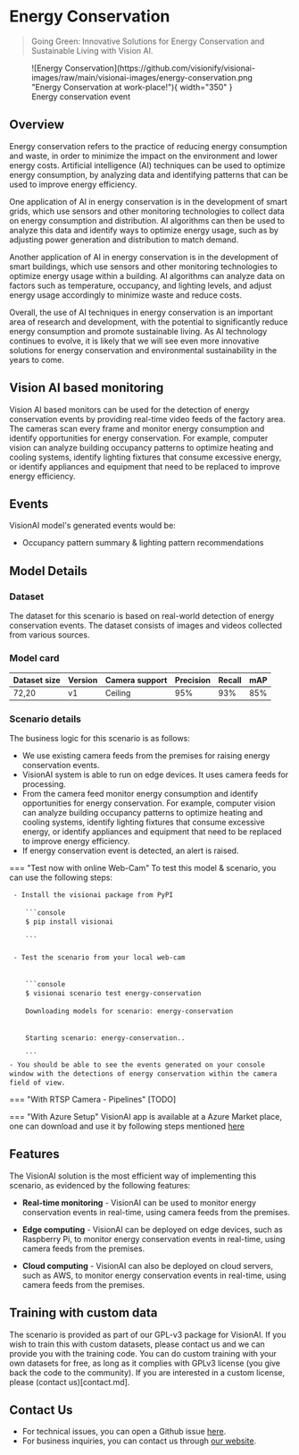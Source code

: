 # **Energy Conservation**

> Going Green: Innovative Solutions for Energy Conservation and Sustainable Living with Vision AI.

<figure markdown>
  ![Energy Conservation](https://github.com/visionify/visionai-images/raw/main/visionai-images/energy-conservation.png "Energy Conservation at work-place!"){ width="350" }
  <figcaption>Energy conservation event</figcaption>
</figure>

## Overview

Energy conservation refers to the practice of reducing energy consumption and waste, in order to minimize the impact on the environment and lower energy costs. Artificial intelligence (AI) techniques can be used to optimize energy consumption, by analyzing data and identifying patterns that can be used to improve energy efficiency.

One application of AI in energy conservation is in the development of smart grids, which use sensors and other monitoring technologies to collect data on energy consumption and distribution. AI algorithms can then be used to analyze this data and identify ways to optimize energy usage, such as by adjusting power generation and distribution to match demand.

Another application of AI in energy conservation is in the development of smart buildings, which use sensors and other monitoring technologies to optimize energy usage within a building. AI algorithms can analyze data on factors such as temperature, occupancy, and lighting levels, and adjust energy usage accordingly to minimize waste and reduce costs.

Overall, the use of AI techniques in energy conservation is an important area of research and development, with the potential to significantly reduce energy consumption and promote sustainable living. As AI technology continues to evolve, it is likely that we will see even more innovative solutions for energy conservation and environmental sustainability in the years to come.

## Vision AI based monitoring

Vision AI based monitors can be used for the detection of energy conservation events by providing real-time video feeds of the factory area. The cameras scan every frame and monitor energy consumption and identify opportunities for energy conservation. For example, computer vision can analyze building occupancy patterns to optimize heating and cooling systems, identify lighting fixtures that consume excessive energy, or identify appliances and equipment that need to be replaced to improve energy efficiency.

## Events
VisionAI model's generated events would be:

- Occupancy pattern summary & lighting pattern recommendations


## Model Details

### Dataset
The dataset for this scenario is based on real-world detection of energy conservation events.
The dataset consists of images and videos collected from various sources. 

### Model card

 <div class="table">
    <table class="fl-table">
        <thead>
        <tr><th>Dataset size</th>
            <th>Version</th>
            <th>Camera support</th>
            <th>Precision</th>
            <th>Recall</th>
            <th> mAP  </th>  
        </thead>
        <tbody>
        <tr>
            <td>72,20</td>
            <td>v1</td>
            <td>Ceiling</td>
            <td>95% </td>
            <td>93% </td>
            <td>85% </td>
        </tr>
        </tbody>
    </table>
</div>


### Scenario details

The business logic for this scenario is as follows:

- We use existing camera feeds from the premises for raising energy conservation events.
- VisionAI system is able to run on edge devices. It uses camera feeds for processing.
- From the camera feed monitor energy consumption and identify opportunities for energy conservation. For example, computer vision can analyze building occupancy patterns to optimize heating and cooling systems, identify lighting fixtures that consume excessive energy, or identify appliances and equipment that need to be replaced to improve energy efficiency.
- If energy conservation event is detected, an alert is raised.

=== "Test now with online Web-Cam"
     To test this model & scenario, you can use the following steps:
     
     - Install the visionai package from PyPI
     
        ```console
        $ pip install visionai
        
        ```
     
     - Test the scenario from your local web-cam
     

        ```console
        $ visionai scenario test energy-conservation

        Downloading models for scenario: energy-conservation
        

        Starting scenario: energy-conservation..

        ```
    - You should be able to see the events generated on your console window with the detections of energy conservation within the camera field of view.

=== "With RTSP Camera - Pipelines"
     [TODO]
 
=== "With Azure Setup"
     VisionAI app is available at a Azure Market place, one can download and use it by following steps mentioned [here](../overview/azure-managed-app.md)


## Features


The VisionAI solution is the most efficient way of implementing this scenario, as evidenced by the following features:

- **Real-time monitoring** - VisionAI can be used to monitor energy conservation events in real-time, using camera feeds from the premises.

- **Edge computing** - VisionAI can be deployed on edge devices, such as Raspberry Pi, to monitor energy conservation events in real-time, using camera feeds from the premises.

- **Cloud computing** - VisionAI can also be deployed on cloud servers, such as AWS, to monitor energy conservation events in real-time, using camera feeds from the premises.

## Training with custom data

The scenario is provided as part of our GPL-v3 package for VisionAI. If you wish to train this with custom datasets, please contact us and we can provide you with the training code. You can do custom training with your own datasets for free, as long as it complies with GPLv3 license (you give back the code to the community). If you are interested in a custom license, please (contact us)[contact.md].


## Contact Us

- For technical issues, you can open a Github issue [here](https://github.com/visionify/visionai).
- For business inquiries, you can contact us through [our website](https://visionify.ai/contact).